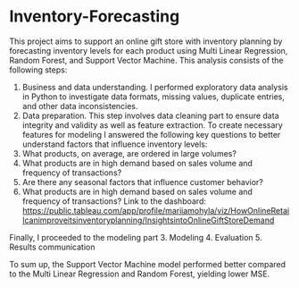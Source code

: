 # Inventory-Forecasting
This project aims to support an online gift store with inventory planning by forecasting inventory levels for each product using Multi Linear Regression, Random Forest, and Support Vector Machine. 
This analysis consists of the following steps:
1. Business and data understanding. I performed exploratory data analysis in Python to investigate data formats, missing values, duplicate entries, and other data inconsistencies.
2. Data preparation. This step involves data cleaning part to ensure data integrity and validity as well as feature extraction. To create necessary features for modeling I answered the following key questions to better understand factors that influence inventory levels:
1. What products, on average, are ordered in large volumes?
2. What products are in high demand based on sales volume and frequency of transactions?
3. Are there any seasonal factors that influence customer behavior?
4. What products are in high demand based on sales volume and frequency of transactions?
Link to the dashboard: https://public.tableau.com/app/profile/mariiamohyla/viz/HowOnlineRetailcanimproveitsinventoryplanning/InsightsintoOnlineGiftStoreDemand

Finally, I proceeded to the modeling part
3. Modeling
4. Evaluation
5. Results communication

To sum up, the Support Vector Machine model performed better compared to the Multi Linear Regression and Random Forest, yielding lower MSE.  
